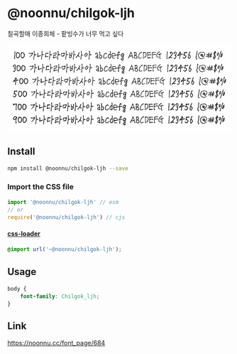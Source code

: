 # @noonnu/chilgok-ljh

칠곡할매 이종희체 - 팥빙수가 너무 먹고 싶다

![example](./example.png)

## Install

```bash
npm install @noonnu/chilgok-ljh --save
```

### Import the CSS file

```js
import '@noonnu/chilgok-ljh' // esm
// or
require('@noonnu/chilgok-ljh') // cjs
```

#### [css-loader](https://github.com/webpack-contrib/css-loader)

```css
@import url('~@noonnu/chilgok-ljh');
```

## Usage

```css
body {
    font-family: Chilgok_ljh;
}
```

## Link

https://noonnu.cc/font_page/684
